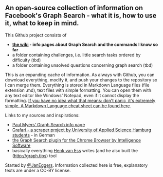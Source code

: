 ## An open-source collection of information on Facebook's Graph Search - what it is, how to use it, what to keep in mind. ##

This Github project consists of 

* **[the wiki](https://github.com/untergeekDE/FacebookGraphSearch/wiki/Home) - info pages about Graph Search and the commands I know so far**
* a folder containing challenges, i.e. little search tasks ordered by difficulty (tbd)
* a folder containing unsolved questions concerning graph search (tbd)

This is an expanding cache of information. As always with Github, you can download everything, modify it, and push your changes to the repository so I can merge them. Everything is stored in Markdown Language files (file extension .md), text files with simple formatting. You can open them with any text editor like Windows' Notepad, even if it cannot display the formatting. [If you have no idea what that means: don't panic, it's extremely simple. A Markdown Language cheat sheet can be found here](https://github.com/adam-p/markdown-here/wiki/Markdown-Cheatsheet).  

Links to my sources and inspirations:
* [Paul Myers' Graph Search info page](http://researchclinic.net/graph.html)
* [Grafari - a scraper project by University of Applied Science Hamburg students](https://github.com/repat/Grafari/wiki/Facebook-URL-Schemata) - in German
* [the Graph Search plugin for the Chrome Browser by Intelligence Software](http://www.intel-sw.com/blog/facebook-search/)
* basically everything [Henk van Ess](https://twitter.com/henkvaness) writes (and he also built the (http://graph.tips) tool

Started by [@JanEggers](http://twitter.com/janeggers). Information collected here is free, explanatory texts are under a CC-BY license. 
